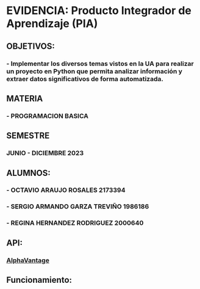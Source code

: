 # EVIDENCIA:  Producto Integrador de Aprendizaje (PIA)  
## OBJETIVOS:  
### - Implementar los diversos temas vistos en la UA para realizar un proyecto en Python que permita analizar información y extraer datos significativos de forma automatizada.  
## MATERIA
### - PROGRAMACION BASICA  
## SEMESTRE
### JUNIO - DICIEMBRE 2023

## ALUMNOS:
### - OCTAVIO ARAUJO ROSALES 2173394
### - SERGIO ARMANDO GARZA TREVIÑO 1986186
### - REGINA HERNANDEZ RODRIGUEZ 2000640

## API:
### [AlphaVantage](https://www.alphavantage.co/)

## Funcionamiento: